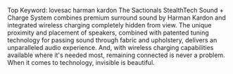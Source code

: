 Top Keyword: lovesac harman kardon
The Sactionals StealthTech Sound + Charge System combines premium surround sound by Harman Kardon and integrated wireless charging completely hidden from view. The unique proximity and placement of speakers, combined with patented tuning technology for passing sound through fabric and upholstery, delivers an unparalleled audio experience. And, with wireless charging capabilities available where it's needed most, remaining connected is never a problem. When it comes to technology, invisible is beautiful.